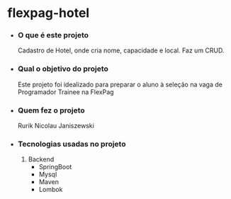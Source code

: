 # flexpag-hotel

- ### O que é este projeto
   Cadastro de Hotel, onde cria nome, capacidade e local. Faz um CRUD.
- ### Qual o objetivo do projeto
     Este projeto foi idealizado para preparar o aluno à seleção na vaga de Programador Trainee na FlexPag
- ### Quem fez o projeto
     Rurik Nicolau Janiszewski
- ### Tecnologias usadas no projeto
   1. Backend
        * SpringBoot
        * Mysql
        * Maven
        * Lombok
